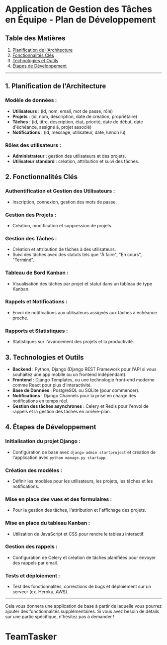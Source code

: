
# Application de Gestion des Tâches en Équipe - Plan de Développement

## Table des Matières
1. [Planification de l'Architecture](#planification-de-larchitecture)
2. [Fonctionnalités Clés](#fonctionnalités-clés)
3. [Technologies et Outils](#technologies-et-outils)
4. [Étapes de Développement](#étapes-de-développement)

---

## 1. Planification de l'Architecture
### Modèle de données :
- **Utilisateurs** : (id, nom, email, mot de passe, rôle)
- **Projets** : (id, nom, description, date de création, propriétaire)
- **Tâches** : (id, titre, description, état, priorité, date de début, date d'échéance, assigné à, projet associé)
- **Notifications** : (id, message, utilisateur, date, lu/non lu)

### Rôles des utilisateurs :
- **Administrateur** : gestion des utilisateurs et des projets.
- **Utilisateur standard** : création, attribution et suivi des tâches.

## 2. Fonctionnalités Clés
### Authentification et Gestion des Utilisateurs :
- Inscription, connexion, gestion des mots de passe.

### Gestion des Projets :
- Création, modification et suppression de projets.

### Gestion des Tâches :
- Création et attribution de tâches à des utilisateurs.
- Suivi des tâches avec des statuts tels que "À faire", "En cours", "Terminé".

### Tableau de Bord Kanban :
- Visualisation des tâches par projet et statut dans un tableau de type Kanban.

### Rappels et Notifications :
- Envoi de notifications aux utilisateurs assignés aux tâches à échéance proche.

### Rapports et Statistiques :
- Statistiques sur l'avancement des projets et la productivité.

## 3. Technologies et Outils
- **Backend** : Python, Django (Django REST Framework pour l'API si vous souhaitez une app mobile ou un frontend indépendant).
- **Frontend** : Django Templates, ou une technologie front-end moderne comme React pour plus d'interactivité.
- **Base de Données** : PostgreSQL ou SQLite (pour commencer).
- **Notifications** : Django Channels pour la prise en charge des notifications en temps réel.
- **Gestion des tâches asynchrones** : Celery et Redis pour l'envoi de rappels et la gestion des tâches en arrière-plan.

## 4. Étapes de Développement
### Initialisation du projet Django :
- Configuration de base avec `django-admin startproject` et création de l'application avec `python manage.py startapp`.

### Création des modèles :
- Définir les modèles pour les utilisateurs, les projets, les tâches et les notifications.

### Mise en place des vues et des formulaires :
- Pour la gestion des tâches, l'attribution et l'affichage des projets.

### Mise en place du tableau Kanban :
- Utilisation de JavaScript et CSS pour rendre le tableau interactif.

### Gestion des rappels :
- Configuration de Celery et création de tâches planifiées pour envoyer des rappels par email.

### Tests et déploiement :
- Test des fonctionnalités, corrections de bugs et déploiement sur un serveur (ex. Heroku, AWS).

---

Cela vous donnera une application de base à partir de laquelle vous pourrez ajouter des fonctionnalités supplémentaires. Si vous avez besoin de détails sur une partie spécifique, n'hésitez pas à demander !
# TeamTasker
